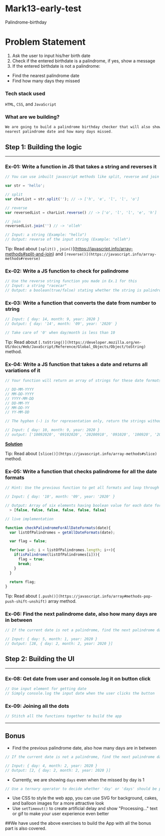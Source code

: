 # Mark13-early-test
Palindrome-birthday

# Problem Statement

1. Ask the user to input his/her birth date
2. Check if the entered birthdate is a palindrome, if yes, show a message
3. If the entered birthdate is not a palindrome:
- Find the nearest palindrome date
- Find how many days they missed

### Tech stack used

`HTML`, `CSS`, and `JavaScript`

### What are we building?

```jsx
We are going to build a palindrome birthday checker that will also show the 
nearest palindrome date and how many days missed.
```


## Step 1: Building the logic

---

### Ex-01: Write a function in JS that takes a string and reverses it

```jsx
// You can use inbuilt javascript methods like split, reverse and join

var str = 'hello';

// split
var charList = str.split(''); // -> ['h', 'e', 'l', 'l', 'o']

// reverse
var reversedList = charList.reverse() // -> ['o', 'l', 'l', 'e', 'h']

// join
reversedList.join('') // -> 'olleh'

// Input: a string (Example: "hello")
// Output: reverse of the input string (Example: "olleh")
```


Tip: Read about `[split()` ,  `join()`](https://javascript.info/array-methods#split-and-join)  and `[reverse()](https://javascript.info/array-methods#reverse)`

### Ex-02: Write a JS function to check for palindrome

```jsx
// Use the reverse string function you made in Ex.1 for this
// Input: a string "racecar"
// Output: a boolean(true/false) stating whether the string is palindrome or not
```


### Ex-03: Write a function that converts the date from number to string

```jsx
// Input: { day: 14, month: 9, year: 2020 }
// Output: { day: '14', month: '09', year: '2020' }

// Take care of '0' when day/month is less than 10
```


Tip: Read about `[.toString()](https://developer.mozilla.org/en-US/docs/Web/JavaScript/Reference/Global_Objects/Object/toString)` method.

### Ex-04: Write a JS function that takes a date and returns all variations of it

```jsx
// Your function will return an array of strings for these date formats

// DD-MM-YYYY
// MM-DD-YYYY
// YYYY-MM-DD
// DD-MM-YY
// MM-DD-YY
// YY-MM-DD

// The hyphen (-) is for representation only, return the strings without hyphens

// Input: { day: 10, month: 9, year: 2020 }
// output: ['10092020', '09102020', '20200910', '091020', '100920', '200910']

```

**[Solution](https://replit.com/@kushanksriraj/palindrome-bday-ex-4#script.js)**

Tip: Read about `[slice()](https://javascript.info/array-methods#slice)` method.

### Ex-05: Write a function that checks palindrome for all the date formats

 

```jsx
// Hint: Use the previous function to get all formats and loop through it

// Input: { day: '10', month: '09', year: '2020' }

// Output: Array of six elements having boolean value for each date format
  > [false, false, false, false, false, false]

// live implementation

function checkPalindromeForAllDateFormats(date){
  var listOfPalindromes = getAllDateFormats(date);

  var flag = false;

  for(var i=0; i < listOfPalindromes.length; i++){
    if(isPalindrome(listOfPalindromes[i])){
      flag = true;
      break;
    }
  }
  
  return flag;
}
```


Tip: Read about `[.push()](https://javascript.info/array#methods-pop-push-shift-unshift)` array method.

### Ex-06: Find the next palindrome date, also how many days are in between

```jsx
// If the current date is not a palindrome, find the next palindrome date

// Input: { day: 5, month: 1, year: 2020 }
// Output: [28, { day: 2, month: 2, year: 2020 }]
```


## Step 2: Building the UI

---

### Ex-08: Get date from user and console.log it on button click

 

```jsx
// Use input element for getting date
// Simply console.log the input date when the user clicks the button
```


### Ex-09: Joining all the dots

```jsx
// Stitch all the functions together to build the app
```


---

## Bonus

- Find the previous palindrome date, also how many days are in between

```jsx
// If the current date is not a palindrome, find the next palindrome date

// Input: { day: 4, month: 2, year: 2020 }
// Output: [2, { day: 2, month: 2, year: 2020 }]
```


- Currently, we are showing `days` even when the missed by day is 1

```jsx
// Use a ternary operator to decide whether 'day' or 'days' should be printed
```

- Use CSS to style the web app, you can use SVG for background, cakes, and balloon images for a more attractive look
- Use `setTimeout()` to create artificial delay and show "Processing..." text or gif to make your user experience even better


##We have used the above exercises to build the App with all the bonus part is also covered. 
